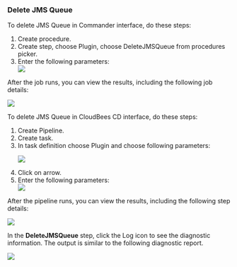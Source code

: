 <h3>Delete JMS Queue</h3>
                <p>To delete JMS Queue in Commander interface, do these steps:</p>
                <ol>
                    <li>Create procedure.</li>
                    <li>Create step, choose Plugin, choose DeleteJMSQueue from procedures
                    picker.</li>
                    <li>Enter the following parameters: </li>
                    <img src="../../plugins/EC-WebSphere/images/DeleteJMSQueue/ProcedureConfig.png" />
                </ol>
                <p>After the job runs, you can view the results, including the following
                job details:</p>
                <img src="../../plugins/EC-WebSphere/images/DeleteJMSQueue/ProcedureResult.png" />
                <p>To delete JMS Queue in CloudBees CD interface, do these steps:</p>
                <ol>
                    <li>Create Pipeline.</li>
                    <li>Create task.</li>
                    <li>In task definition choose Plugin and choose following parameters:
                    <p><img src="../../plugins/EC-WebSphere/images/DeleteJMSQueue/PipelinePicker.png" /></p>
                    </li>
                    <li>Click on arrow.</li>
                    <li>Enter the following parameters: </li>
                    <img src="../../plugins/EC-WebSphere/images/DeleteJMSQueue/PipelineConfig.png" />
                </ol>
                <p>After the pipeline runs, you can view the results, including the
                following step details:</p>
                <img src="../../plugins/EC-WebSphere/images/DeleteJMSQueue/PipelineResult.png" />
                <p>In the <b>DeleteJMSQueue</b> step, click the Log icon to see the
                diagnostic information. The output is similar to the following
                diagnostic report.</p>
                <img src="../../plugins/EC-WebSphere/images/DeleteJMSQueue/ProcedureLog.png" />